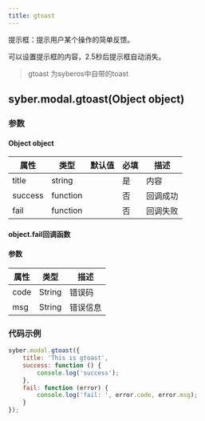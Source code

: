 ```yaml
---
title: gtoast
---
```


提示框：提示用户某个操作的简单反馈。

可以设置提示框的内容，2.5秒后提示框自动消失。

<!-- 支持`Promise` 使用。 -->

> gtoast 为syberos中自带的toast

## syber.modal.gtoast(Object object)
### 参数
#### Object object
| 属性     | 类型  | 默认值 | 必填 | 描述                         |
| ---------- | ------- | -------- | -------- | -------------------------- |
| title | string | | 是 | 内容 |
| success | function |  |  否     | 回调成功      |
| fail   | function |  |  否     | 回调失败      |


#### object.fail回调函数
#### 参数
| 属性 | 类型  | 描述 |
| -- | -- | -- |
| code | String | 错误码 |
| msg | String  | 错误信息 |

### 代码示例
```javascript
syber.modal.gtoast({
    title: 'This is gtoast',
    success: function () {
        console.log('success');
    },
    fail: function (error) {
	    console.log('fail: ', error.code, error.msg);
    }
});
```

<!-- #### Promise
```javascript
syber.modal.gtoast({
    title: 'This is gtoast'
}).catch(function(error) {
	console.log('fail: ', error.code, error.msg);
});
``` -->